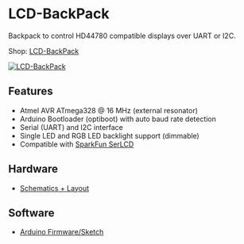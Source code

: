 # LCD-BackPack
Backpack to control HD44780 compatible displays over UART or I2C.

Shop: [LCD-BackPack](http://www.watterott.com/en/LCD-BackPack)

[![LCD-BackPack](https://raw.github.com/watterott/LCD-BackPack/master/img/lcd-backpack.jpg)](http://www.watterott.com/en/LCD-BackPack)


## Features
* Atmel AVR ATmega328 @ 16 MHz (external resonator)
* Arduino Bootloader (optiboot) with auto baud rate detection
* Serial (UART) and I2C interface
* Single LED and RGB LED backlight support (dimmable)
* Compatible with [SparkFun SerLCD](https://github.com/sparkfun/Serial_Enabled_LCD_Backpack)


## Hardware
* [Schematics + Layout](https://github.com/watterott/LCD-BackPack/tree/master/pcb)


## Software
* [Arduino Firmware/Sketch](https://github.com/watterott/Arduino-Libs/tree/master/LCD_BackPack/examples/SerLCD)
